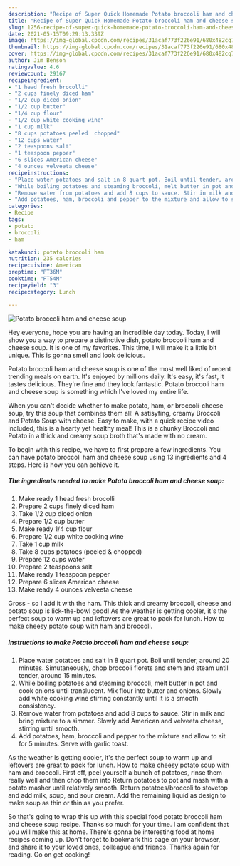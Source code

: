 ```yaml
---
description: "Recipe of Super Quick Homemade Potato broccoli ham and cheese soup"
title: "Recipe of Super Quick Homemade Potato broccoli ham and cheese soup"
slug: 1256-recipe-of-super-quick-homemade-potato-broccoli-ham-and-cheese-soup
date: 2021-05-15T09:29:13.339Z
image: https://img-global.cpcdn.com/recipes/31acaf773f226e91/680x482cq70/potato-broccoli-ham-and-cheese-soup-recipe-main-photo.jpg
thumbnail: https://img-global.cpcdn.com/recipes/31acaf773f226e91/680x482cq70/potato-broccoli-ham-and-cheese-soup-recipe-main-photo.jpg
cover: https://img-global.cpcdn.com/recipes/31acaf773f226e91/680x482cq70/potato-broccoli-ham-and-cheese-soup-recipe-main-photo.jpg
author: Jim Benson
ratingvalue: 4.6
reviewcount: 29167
recipeingredient:
- "1 head fresh brocolli"
- "2 cups finely diced ham"
- "1/2 cup diced onion"
- "1/2 cup butter"
- "1/4 cup flour"
- "1/2 cup white cooking wine"
- "1 cup milk"
- "8 cups potatoes peeled  chopped"
- "12 cups water"
- "2 teaspoons salt"
- "1 teaspoon pepper"
- "6 slices American cheese"
- "4 ounces velveeta cheese"
recipeinstructions:
- "Place water potatoes and salt in 8 quart pot. Boil until tender, around 20 minutes. Simutaneously, chop broccoli florets and stem and steam until tender, around 15 minutes."
- "While boiling potatoes and steaming broccoli, melt butter in pot and cook onions until translucent. Mix flour into butter and onions. Slowly add white cooking wine stirring constantly until it is a smooth consistency."
- "Remove water from potatoes and add 8 cups to sauce. Stir in milk and bring mixture to a simmer. Slowly add American and velveeta cheese, stirring until smooth."
- "Add potatoes, ham, broccoli and pepper to the mixture and allow to sit for 5 minutes. Serve with garlic toast."
categories:
- Recipe
tags:
- potato
- broccoli
- ham

katakunci: potato broccoli ham 
nutrition: 235 calories
recipecuisine: American
preptime: "PT36M"
cooktime: "PT54M"
recipeyield: "3"
recipecategory: Lunch

---
```



![Potato broccoli ham and cheese soup](https://img-global.cpcdn.com/recipes/31acaf773f226e91/680x482cq70/potato-broccoli-ham-and-cheese-soup-recipe-main-photo.jpg)

Hey everyone, hope you are having an incredible day today. Today, I will show you a way to prepare a distinctive dish, potato broccoli ham and cheese soup. It is one of my favorites. This time, I will make it a little bit unique. This is gonna smell and look delicious.

Potato broccoli ham and cheese soup is one of the most well liked of recent trending meals on earth. It's enjoyed by millions daily. It's easy, it's fast, it tastes delicious. They're fine and they look fantastic. Potato broccoli ham and cheese soup is something which I've loved my entire life.

When you can&#39;t decide whether to make potato, ham, or broccoli-cheese soup, try this soup that combines them all! A satisyfing, creamy Broccoli and Potato Soup with cheese. Easy to make, with a quick recipe video included, this is a hearty yet healthy meal! This is a chunky Broccoli and Potato in a thick and creamy soup broth that&#39;s made with no cream.


To begin with this recipe, we have to first prepare a few ingredients. You can have potato broccoli ham and cheese soup using 13 ingredients and 4 steps. Here is how you can achieve it.

<!--inarticleads1-->

##### The ingredients needed to make Potato broccoli ham and cheese soup:

1. Make ready 1 head fresh brocolli
1. Prepare 2 cups finely diced ham
1. Take 1/2 cup diced onion
1. Prepare 1/2 cup butter
1. Make ready 1/4 cup flour
1. Prepare 1/2 cup white cooking wine
1. Take 1 cup milk
1. Take 8 cups potatoes (peeled &amp; chopped)
1. Prepare 12 cups water
1. Prepare 2 teaspoons salt
1. Make ready 1 teaspoon pepper
1. Prepare 6 slices American cheese
1. Make ready 4 ounces velveeta cheese


Gross - so I add it with the ham. This thick and creamy broccoli, cheese and potato soup is lick-the-bowl good! As the weather is getting cooler, it&#39;s the perfect soup to warm up and leftovers are great to pack for lunch. How to make cheesy potato soup with ham and broccoli. 

<!--inarticleads2-->

##### Instructions to make Potato broccoli ham and cheese soup:

1. Place water potatoes and salt in 8 quart pot. Boil until tender, around 20 minutes. Simutaneously, chop broccoli florets and stem and steam until tender, around 15 minutes.
1. While boiling potatoes and steaming broccoli, melt butter in pot and cook onions until translucent. Mix flour into butter and onions. Slowly add white cooking wine stirring constantly until it is a smooth consistency.
1. Remove water from potatoes and add 8 cups to sauce. Stir in milk and bring mixture to a simmer. Slowly add American and velveeta cheese, stirring until smooth.
1. Add potatoes, ham, broccoli and pepper to the mixture and allow to sit for 5 minutes. Serve with garlic toast.


As the weather is getting cooler, it&#39;s the perfect soup to warm up and leftovers are great to pack for lunch. How to make cheesy potato soup with ham and broccoli. First off, peel yourself a bunch of potatoes, rinse them really well and then chop them into Return potatoes to pot and mash with a potato masher until relatively smooth. Return potatoes/broccoli to stovetop and add milk, soup, and sour cream. Add the remaining liquid as design to make soup as thin or thin as you prefer. 

So that's going to wrap this up with this special food potato broccoli ham and cheese soup recipe. Thanks so much for your time. I am confident that you will make this at home. There's gonna be interesting food at home recipes coming up. Don't forget to bookmark this page on your browser, and share it to your loved ones, colleague and friends. Thanks again for reading. Go on get cooking!
